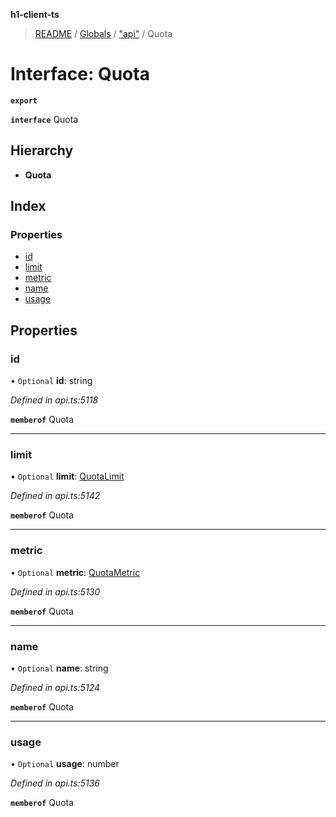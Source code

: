 **h1-client-ts**

> [README](../README.md) / [Globals](../globals.md) / ["api"](../modules/_api_.md) / Quota

# Interface: Quota

**`export`** 

**`interface`** Quota

## Hierarchy

* **Quota**

## Index

### Properties

* [id](_api_.quota.md#id)
* [limit](_api_.quota.md#limit)
* [metric](_api_.quota.md#metric)
* [name](_api_.quota.md#name)
* [usage](_api_.quota.md#usage)

## Properties

### id

• `Optional` **id**: string

*Defined in api.ts:5118*

**`memberof`** Quota

___

### limit

• `Optional` **limit**: [QuotaLimit](_api_.quotalimit.md)

*Defined in api.ts:5142*

**`memberof`** Quota

___

### metric

• `Optional` **metric**: [QuotaMetric](_api_.quotametric.md)

*Defined in api.ts:5130*

**`memberof`** Quota

___

### name

• `Optional` **name**: string

*Defined in api.ts:5124*

**`memberof`** Quota

___

### usage

• `Optional` **usage**: number

*Defined in api.ts:5136*

**`memberof`** Quota
